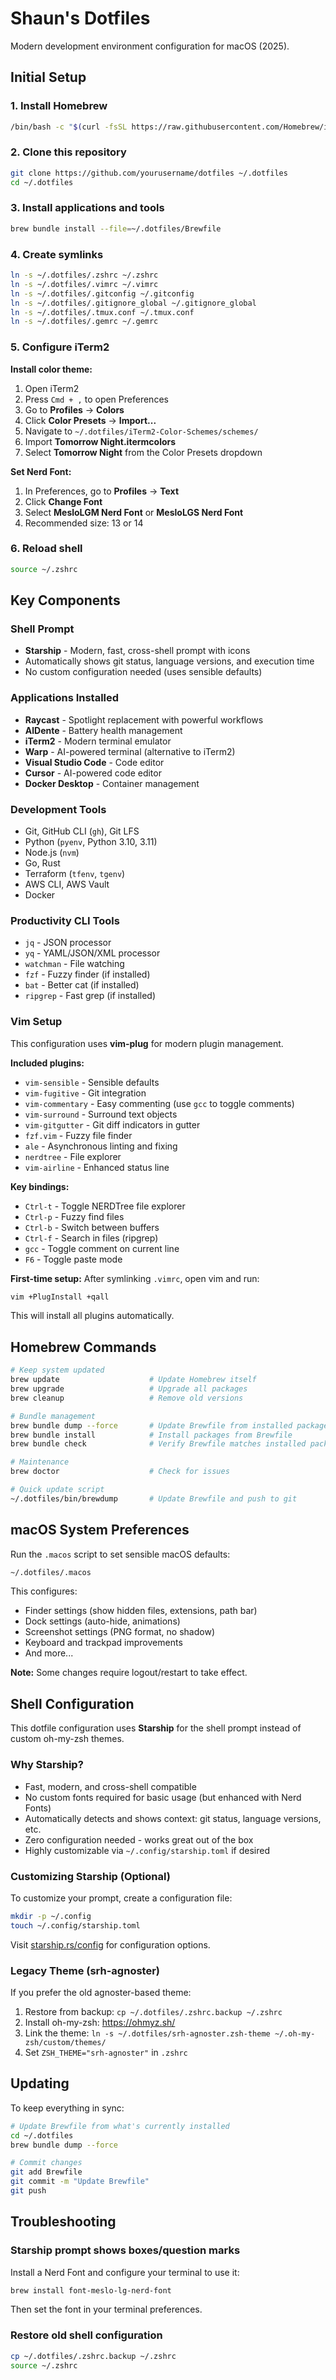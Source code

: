 # Shaun's Dotfiles

Modern development environment configuration for macOS (2025).

## Initial Setup

### 1. Install Homebrew
```bash
/bin/bash -c "$(curl -fsSL https://raw.githubusercontent.com/Homebrew/install/HEAD/install.sh)"
```

### 2. Clone this repository
```bash
git clone https://github.com/yourusername/dotfiles ~/.dotfiles
cd ~/.dotfiles
```

### 3. Install applications and tools
```bash
brew bundle install --file=~/.dotfiles/Brewfile
```

### 4. Create symlinks
```bash
ln -s ~/.dotfiles/.zshrc ~/.zshrc
ln -s ~/.dotfiles/.vimrc ~/.vimrc
ln -s ~/.dotfiles/.gitconfig ~/.gitconfig
ln -s ~/.dotfiles/.gitignore_global ~/.gitignore_global
ln -s ~/.dotfiles/.tmux.conf ~/.tmux.conf
ln -s ~/.dotfiles/.gemrc ~/.gemrc
```

### 5. Configure iTerm2

**Install color theme:**
1. Open iTerm2
2. Press `Cmd + ,` to open Preferences
3. Go to **Profiles** → **Colors**
4. Click **Color Presets** → **Import...**
5. Navigate to `~/.dotfiles/iTerm2-Color-Schemes/schemes/`
6. Import **Tomorrow Night.itermcolors**
7. Select **Tomorrow Night** from the Color Presets dropdown

**Set Nerd Font:**
1. In Preferences, go to **Profiles** → **Text**
2. Click **Change Font**
3. Select **MesloLGM Nerd Font** or **MesloLGS Nerd Font**
4. Recommended size: 13 or 14

### 6. Reload shell
```bash
source ~/.zshrc
```

## Key Components

### Shell Prompt
- **Starship** - Modern, fast, cross-shell prompt with icons
- Automatically shows git status, language versions, and execution time
- No custom configuration needed (uses sensible defaults)

### Applications Installed
- **Raycast** - Spotlight replacement with powerful workflows
- **AlDente** - Battery health management
- **iTerm2** - Modern terminal emulator
- **Warp** - AI-powered terminal (alternative to iTerm2)
- **Visual Studio Code** - Code editor
- **Cursor** - AI-powered code editor
- **Docker Desktop** - Container management

### Development Tools
- Git, GitHub CLI (`gh`), Git LFS
- Python (`pyenv`, Python 3.10, 3.11)
- Node.js (`nvm`)
- Go, Rust
- Terraform (`tfenv`, `tgenv`)
- AWS CLI, AWS Vault
- Docker

### Productivity CLI Tools
- `jq` - JSON processor
- `yq` - YAML/JSON/XML processor
- `watchman` - File watching
- `fzf` - Fuzzy finder (if installed)
- `bat` - Better cat (if installed)
- `ripgrep` - Fast grep (if installed)

### Vim Setup
This configuration uses **vim-plug** for modern plugin management.

**Included plugins:**
- `vim-sensible` - Sensible defaults
- `vim-fugitive` - Git integration
- `vim-commentary` - Easy commenting (use `gcc` to toggle comments)
- `vim-surround` - Surround text objects
- `vim-gitgutter` - Git diff indicators in gutter
- `fzf.vim` - Fuzzy file finder
- `ale` - Asynchronous linting and fixing
- `nerdtree` - File explorer
- `vim-airline` - Enhanced status line

**Key bindings:**
- `Ctrl-t` - Toggle NERDTree file explorer
- `Ctrl-p` - Fuzzy find files
- `Ctrl-b` - Switch between buffers
- `Ctrl-f` - Search in files (ripgrep)
- `gcc` - Toggle comment on current line
- `F6` - Toggle paste mode

**First-time setup:**
After symlinking `.vimrc`, open vim and run:
```bash
vim +PlugInstall +qall
```

This will install all plugins automatically.

## Homebrew Commands

```bash
# Keep system updated
brew update                    # Update Homebrew itself
brew upgrade                   # Upgrade all packages
brew cleanup                   # Remove old versions

# Bundle management
brew bundle dump --force       # Update Brewfile from installed packages
brew bundle install            # Install packages from Brewfile
brew bundle check              # Verify Brewfile matches installed packages

# Maintenance
brew doctor                    # Check for issues

# Quick update script
~/.dotfiles/bin/brewdump       # Update Brewfile and push to git
```

## macOS System Preferences

Run the `.macos` script to set sensible macOS defaults:

```bash
~/.dotfiles/.macos
```

This configures:
- Finder settings (show hidden files, extensions, path bar)
- Dock settings (auto-hide, animations)
- Screenshot settings (PNG format, no shadow)
- Keyboard and trackpad improvements
- And more...

**Note:** Some changes require logout/restart to take effect.

## Shell Configuration

This dotfile configuration uses **Starship** for the shell prompt instead of custom oh-my-zsh themes.

### Why Starship?
- Fast, modern, and cross-shell compatible
- No custom fonts required for basic usage (but enhanced with Nerd Fonts)
- Automatically detects and shows context: git status, language versions, etc.
- Zero configuration needed - works great out of the box
- Highly customizable via `~/.config/starship.toml` if desired

### Customizing Starship (Optional)
To customize your prompt, create a configuration file:
```bash
mkdir -p ~/.config
touch ~/.config/starship.toml
```

Visit [starship.rs/config](https://starship.rs/config/) for configuration options.

### Legacy Theme (srh-agnoster)
If you prefer the old agnoster-based theme:
1. Restore from backup: `cp ~/.dotfiles/.zshrc.backup ~/.zshrc`
2. Install oh-my-zsh: https://ohmyz.sh/
3. Link the theme: `ln -s ~/.dotfiles/srh-agnoster.zsh-theme ~/.oh-my-zsh/custom/themes/`
4. Set `ZSH_THEME="srh-agnoster"` in `.zshrc`

## Updating

To keep everything in sync:

```bash
# Update Brewfile from what's currently installed
cd ~/.dotfiles
brew bundle dump --force

# Commit changes
git add Brewfile
git commit -m "Update Brewfile"
git push
```

## Troubleshooting

### Starship prompt shows boxes/question marks
Install a Nerd Font and configure your terminal to use it:
```bash
brew install font-meslo-lg-nerd-font
```
Then set the font in your terminal preferences.

### Restore old shell configuration
```bash
cp ~/.dotfiles/.zshrc.backup ~/.zshrc
source ~/.zshrc
```
